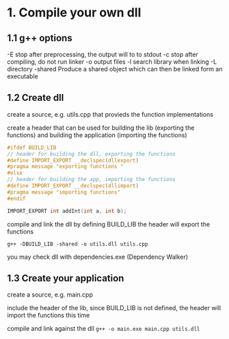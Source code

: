 # 1. Compile your own dll

## 1.1 g++ options
-E      stop after preprocessing, the output will to to stdout
-c      stop after compiling, do not run linker
-o      output files
-l      search library when linking
-L      directory
-shared Produce a shared object which can then be linked form an executable

## 1.2 Create dll
create a source, e.g. utils.cpp that provieds the function implementations

create a header that can be used for building the lib (exporting the functions) and building the application (importing the functions) 

```C
#ifdef BUILD_LIB
// header for building the dll, exporting the functions
#define IMPORT_EXPORT __declspec(dllexport)
#pragma message "exporting functions "
#else
// header for building the app, importing the functions
#define IMPORT_EXPORT __declspec(dllimport)
#pragma message "importing functions"
#endif

IMPORT_EXPORT int addInt(int a, int b);
```
compile and link the dll
by defining BUILD_LIB the header will export the functions

`g++ -DBUILD_LIB -shared -o utils.dll utils.cpp`

you may check dll with dependencies.exe (Dependency Walker)

## 1.3 Create your application
create a source, e.g. main.cpp

include the header of the lib, since BUILD_LIB is not defined, the header will import the functions this time

compile and link against the dll
`g++ -o main.exe main.cpp utils.dll`
